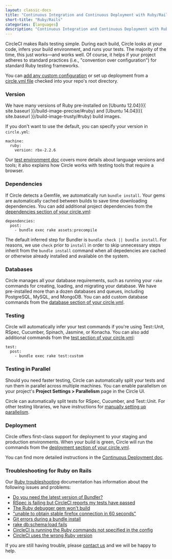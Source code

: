 ```yaml
---
layout: classic-docs
title: "Continuous Integration and Continuous Deployment with Ruby/Rails"
short-title: "Ruby/Rails"
categories: [languages]
description: "Continuous Integration and Continuous Deployment with Ruby/Rails"
---
```


CircleCI makes Rails testing simple. During each build, Circle looks at your code,
infers your build environment, and runs your tests.
The majority of the time, this just works&mdash;and works well.
Of course, it helps if your project adheres to standard practices
(i.e., "convention over configuration") for standard Ruby testing frameworks.

You can [add any custom configuration]({{site.baseurl}}/configuration/)
or set up deployment from a [circle.yml file]({{site.baseurl}}/config-sample/)
checked into your repo's root directory.

### Version

We have many versions of Ruby pre-installed on [Ubuntu 12.04]({{ site.baseurl }}/build-image-precise/#ruby) and [Ubuntu 14.04]({{ site.baseurl }}/build-image-trusty/#ruby) build images.

If you don't want to use the default, you can specify your version in `circle.yml`:

```
machine:
  ruby:
    version: rbx-2.2.6
```

Our [test environment doc]({{site.baseurl}}/language-ruby-on-rails/)
covers more details about language versions and tools; it also explains how Circle
works with testing tools that require a browser.

### Dependencies

If Circle detects a Gemfile, we automatically run `bundle install`. Your
gems are automatically cached between builds to save time downloading dependencies.
You can add additional project dependencies from the
[dependencies section of your circle.yml]({{site.baseurl}}/configuration/#dependencies):

```
dependencies:
  post:
    - bundle exec rake assets:precompile
```

The default inferred step for Bundler is `bundle check || bundle install`. For reasons, we use `check` prior to `install` in order to skip unnecessary steps inherit from the `bundle install` command when all depedencies are cached or otherwise already installed and available on the system.

### Databases

Circle manages all your database requirements,
such as running your `rake` commands for creating, loading,
and migrating your database.
We have pre-installed more than a dozen databases and queues,
including PostgreSQL, MySQL, and MongoDB.
You can add custom database commands from the
[database section of your circle.yml]({{site.baseurl}}/configuration/#database).

### Testing

Circle will automatically infer your test commands if you're
using Test::Unit, RSpec, Cucumber, Spinach, Jasmine, or Konacha.
You can also add additional commands from the
[test section of your circle.yml]({{site.baseurl}}/configuration/#test):

```
test:
  post:
    - bundle exec rake test:custom
```

### Testing in Parallel

Should you need faster testing, Circle can automatically split your
tests and run them in parallel across multiple machines.
You can enable parallelism on your project's **Project Settings > Parallelism**
page in the Circle UI.

Circle can automatically split tests for RSpec, Cucumber, and Test::Unit.
For other testing libraries, we have instructions for [manually setting up parallelism]({{site.baseurl}}/parallel-manual-setup/).

### Deployment

Circle offers first-class support for deployment to your staging and production environments.
When your build is green, Circle will run the commands from the
[deployment section of your circle.yml]({{site.baseurl}}/configuration/#deployment).

You can find more detailed instructions in the
[Continuous Deployment doc]({{site.baseurl}}/introduction-to-continuous-deployment/).

### Troubleshooting for Ruby on Rails

Our [Ruby troubleshooting]({{site.baseurl}}/troubleshooting-ruby/)
documentation has information about the following issues and problems:

*   [Do you need the latest version of Bundler?]({{site.baseurl}}/bundler-latest/)
*   [RSpec is failing but CircleCI reports my tests have passed]({{site.baseurl}}/rspec-exit-codes/)
*   [The Ruby debugger gem won't build]({{site.baseurl}}/ruby-debugger-problems/)
*   ["unable to obtain stable firefox connection in 60 seconds"]({{site.baseurl}}/capybara-timeout/)
*   [Git errors during a bundle install]({{site.baseurl}}/git-bundle-install/)
*   [rake db:schema:load fails]({{site.baseurl}}/ruby-exception-during-schema-load/)
*   [CircleCI is running the Ruby commands not specified in the config]({{site.baseurl}}/not-specified-ruby-commands/)
*   [CircleCI uses the wrong Ruby
    version]({{site.baseurl}}/unrecognized-ruby-version/)

If you are still having trouble, please [contact us](mailto:support@circleci.com)
and we will be happy to help.
